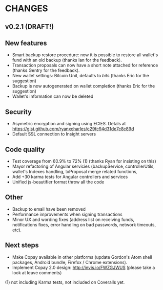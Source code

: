 CHANGES
=======

v0.2.1 (DRAFT!)
------

New features
------------
 * Smart backup restore procedure: now it is possible to restore all wallet's fund with an old backup  (thanks Ian for the feedback).
 * Transaction proposals can now have a short note attached for reference (thanks Gentry for the feedback).
 * New wallet settings: Bitcoin Unit, defaults to *bits* (thanks Eric for the suggestion)
 * Backup is now autogenerated on wallet completion (thanks Eric for the suggestion)
 * Wallet's information can now be deleted 
 
Security
--------
 * Asymetric encryption and signing using ECIES. Detals at https://gist.github.com/ryanxcharles/c29fc94d31de7c8c89d
 * Default SSL connection to Insight servers 
  
Code quality
------------
 * Test coverage from  60.9% to 72% (1) (thanks Ryan for insisting on this)
 * Mayor refactoring of Angular servicies (backupService, controllerUtils, wallet's Indexes handling, txProposal merge related functions, 
 * Add +30 karma tests for Angular controllers and services
 * Unified js-beautifier format throw all the code
 
Other
-----
 * Backup to email have been removed
 * Performance improvements when signing transactions
 * Minor UX and wording fixes (address list on receiving funds, notifications fixes, error handling on bad passwords, network timeouts, etc).

Next steps
----------
 * Make Copay available in other platforms (update Gordon's Atom shell packages, Android bundle, Firefox / Chrome extensions).
 * Implement Copay 2.0 design: http://invis.io/FWZGJWUS  (please take a look at leave comments)


(1) not including Karma tests, not included on Coveralls yet.
